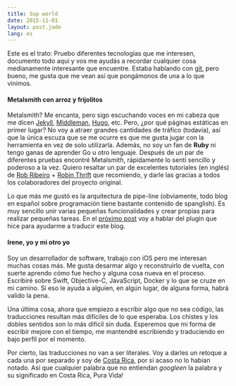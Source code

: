 ```yaml
---
title: Sup world
date: 2015-11-01
layout: post.jade
lang: es
---
```


Este es el trato: Pruebo diferentes tecnologías que me interesen, documento todo aquí y vos me ayudás a recordar cualquier cosa medianamente interesante que encuentre. Estaba hablando con [git](https://git-scm.com/), pero bueno, me gusta que me vean así que pongámonos de una a lo que vinimos.

#### Metalsmith con arroz y frijolitos

Metalsmith? Me encanta, pero sigo escuchando voces en mi cabeza que me dicen [Jekyll](http://jekyllrb.com/), [Middleman](https://middlemanapp.com/), [Hugo](http://gohugo.io/), etc. Pero, ¿por qué páginas estáticas en primer lugar? No voy a atraer grandes cantidades de tráfico (todavía), así que la única escuza que se me ocurre es que me gusta jugar con la herramienta en vez de solo utilizarla. Además, no soy un fan de **Ruby** ni tengo ganas de aprender Go u otro lenguaje. Después de un par de diferentes pruebas encontré Metalsmith, rápidamente lo sentí sencillo y poderoso a la vez. Quiero resaltar un par de excelentes tutoriales (en inglés) de [Rob Ribeiro](https://azurelogic.com/posts/building-a-blog-with-metalsmith/) + [Robin Thrift](http://www.robinthrift.com/posts/metalsmith-part-1-setting-up-the-forge/) que recomiendo, y darle las gracias a todos los colaboradores del proyecto original.

Lo que más me gustó es la arquitectura de pipe-line (obviamente, todo blog en español sobre programación tiene bastante contenido de spanglish). Es muy sencillo unir varias pequeñas funcionalidades y crear propias para realizar pequeñas tareas. En el [próximo post](/es/post/metalsmith-polyglot) voy a hablar del plugin que hice para ayudarme a traducir este blog.

#### Irene, yo y mi otro yo

Soy un desarrollador de software, trabajo con iOS pero me interesan muchas cosas más. Me gusta desarmar algo y reconstruirlo de vuelta, con suerte aprendo cómo fue hecho y alguna cosa nueva en el proceso. Escribiré sobre Swift, Objective-C, JavaScript, Docker y lo que se cruze en mi camino. Si eso le ayuda a alguien, en algún lugar, de alguna forma, habrá valido la pena.

Una última cosa, ahora que empiezo a escribir algo que no sea código, las traducciones resultan más difíciles de lo que esperaba. Los chistes y los dobles sentidos son lo más difícil sin duda. Esperemos que mi forma de escribir mejore con el tiempo, me mantendré escribiendo y traduciendo en bajo perfil por el momento.

Por cierto, las traducciones no van a ser literales. Voy a darles un retoque a cada una por separado y soy de [Costa Rica](https://www.google.es/maps/place/Costa+Rica/@9.6310801,-85.3782823,8z/data=!3m1!4b1!4m2!3m1!1s0x8f92e56221acc925:0x6254f72535819a2b?hl=en), por si acaso no lo habían notado. Así que cualquier palabra que no entiendan *googleen* la palabra y su significado en Costa Rica, Pura Vida!
